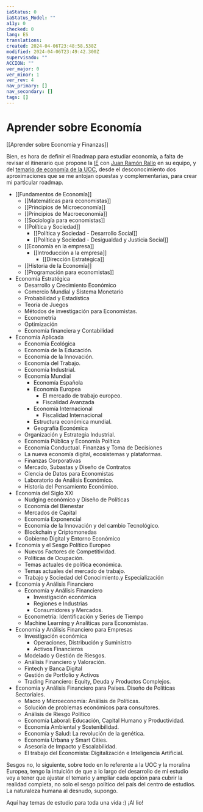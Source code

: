 ```yaml
---
iaStatus: 0
iaStatus_Model: ""
a11y: 0
checked: 0
lang: ES
translations: 
created: 2024-04-06T23:48:58.538Z
modified: 2024-04-06T23:49:42.300Z
supervisado: ""
ACCION: ""
ver_major: 0
ver_minor: 1
ver_rev: 4
nav_primary: []
nav_secondary: []
tags: []
---
```

# Aprender sobre Economía

[[Aprender sobre Economía y Finanzas]]

Bien, es hora de definir el Roadmap para estudiar economía, a falta de revisar el itinerario que propone la [IE](\"https://www.ie.edu/university/studies/academic-programs/bachelor-economics/study-plan/#program-menu\") con [Juan Ramón Rallo](\"https://www.linkedin.com/in/juan-ram%C3%B3n-rallo-juli%C3%A1n-544b6b57/\") en su equipo, y del [temario de economía de la UOC](\"https://estudios.uoc.edu/es/grados/economia/plan-estudios\"), desde el desconocimiento dos aproximaciones que se me antojan opuestas y complementarias, para crear mi particular roadmap.

- [[Fundamentos de Economía]]
	- [[Matemáticas para economistas]] 
	- [[Principios de Microeconomía]]
	- [[Principios de Macroeconomía]]
	- [[Sociología para economistas]]
	- [[Política y Sociedad]]
		- [[Política y Sociedad - Desarrollo Social]]
		- [[Política y Sociedad - Desigualdad y Justicia Social]]
	- [[Economía en la empresa]]
		- [[Introducción a la empresa]]
	        - [[Dirección Estratégica]]
	- [[Historia de la Economía]]
	- [[Programación para economistas]]
- Economía Estratégica
	- Desarrollo y Crecimiento Económico
	- Comercio Mundial y Sistema Monetario
	- Probabilidad y Estadística
	- Teoría de Juegos
	- Métodos de investigación para Economistas.
	- Econometría
	- Optimización
	- Economía financiera y Contabilidad
- Economía Aplicada
	- Economía Ecológica
	- Economía de la Educación.
	- Economía de la Innovación.
	- Economía del Trabajo.
	- Economía Industrial.
	- Economía Mundial
		- Economía Española
		- Economía Europea
			- El mercado de trabajo europeo.
			- Fiscalidad Avanzada
		- Economía Internacional
			- Fiscalidad Internacional
		- Estructura económica mundial.
		- Geografía Económica
	- Organización y Estrategia Industrial.
	- Economía Pública y Economía Política
	- Economía Conductual. Finanzas y Toma de Decisiones
	- La nueva economía digital, ecosistemas y plataformas.
	- Finanzas Corporativas
	- Mercado, Subastas y Diseño de Contratos
	- Ciencia de Datos para Economistas
	- Laboratorio de Análisis Económico.
	- Historia del Pensamiento Económico.
- Economía del Siglo XXI
	- Nudging económico y Diseño de Políticas
	- Economía del Bienestar
	- Mercados de Capital
	- Economía Exponencial
	- Economía de la Innovación y del cambio Tecnológico.
	- Blockchain y Criptomonedas
	- Gobierno Digital y Entorno Económico
- Economía y el Sesgo Político Europeo
	- Nuevos Factores de Competitividad.
	- Políticas de Ocupación.
	- Temas actuales de política económica.
	- Temas actuales del mercado de trabajo.
	- Trabajo y Sociedad del Conocimiento.y Especialización
- Economía y Análisis Financiero
	- Economía y Análisis Financiero
		- Investigación económica
		- Regiones e Industrias
		- Consumidores y Mercados.
	- Econometría: Identificación y Series de Tiempo
	- Machine Learning y Analíticas para Economistas.
- Economía y Análisis Financiero para Empresas
	- Investigación económica
		- Operaciones, Distribución y Suministro
		- Activos Financieros
	- Modelado y Gestión de Riesgos.
	- Análisis Financiero y Valoración.
	- Fintech y Banca Digital
	- Gestión de Portfolio y Activos
	- Trading Financiero: Equity, Deuda y Productos Complejos.
- Economía y Análisis Financiero para Países. Diseño de Políticas Sectoriales.
	- Macro y Microeconomía: Análisis de Políticas.
	- Solución de problemas económicos para consultores.
	- Análisis de Riesgo Político
	- Economía Laboral: Educación, Capital Humano y Productividad.
	- Economía Ambiental y Sostenibilidad.
	- Economía y Salud: La revolución de la genética.
	- Economía Urbana y Smart Cities.
	- Asesoría de Impacto y Escalabilidad.
	- El trabajo del Economista: Digitalización e Inteligencia Artificial.

Sesgos no, lo siguiente, sobre todo en lo referente a la UOC y la moralina Europea, tengo la intuición de que a lo largo del desarrollo de mi estudio voy a tener que ajustar el temario y ampliar cada opción para cubrir la realidad completa, no solo el sesgo político del país del centro de estudios. La naturaleza humana al desnudo, supongo.

Aquí hay temas de estudio para toda una vida :) ¡Al lio!